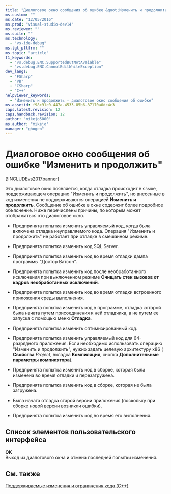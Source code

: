 ```yaml
---
title: "Диалоговое окно сообщения об ошибке &quot;Изменить и продолжить&quot; | Microsoft Docs"
ms.custom: ""
ms.date: "12/05/2016"
ms.prod: "visual-studio-dev14"
ms.reviewer: ""
ms.suite: ""
ms.technology: 
  - "vs-ide-debug"
ms.tgt_pltfrm: ""
ms.topic: "article"
f1_keywords: 
  - "vs.debug.ENC.SupportedButNotAvaiable"
  - "vs.debug.ENC.CannotEditWhileException"
dev_langs: 
  - "FSharp"
  - "VB"
  - "CSharp"
  - "C++"
helpviewer_keywords: 
  - "Изменить и продолжить - диалоговое окно сообщения об ошибке"
ms.assetid: f98c91c0-447a-4533-85b6-87170a0dc4c3
caps.latest.revision: 12
caps.handback.revision: 12
author: "mikejo5000"
ms.author: "mikejo"
manager: "ghogen"
---
```

# Диалоговое окно сообщения об ошибке &quot;Изменить и продолжить&quot;
[!INCLUDE[vs2017banner](../code-quality/includes/vs2017banner.md)]

Это диалоговое окно появляется, когда отладка происходит в языке, поддерживающем операцию "Изменить и продолжить", но внесенные в код изменения не поддерживаются операцией **Изменить и продолжить**.  Сообщение об ошибке в окне содержит более подробное объяснение.  Ниже перечислены причины, по которым может отображаться это диалоговое окно.  
  
-   Предпринята попытка изменить управляемый код, когда была включена отладка неуправляемого кода.  Операция "Изменить и продолжить" не работает при отладке в смешанном режиме.  
  
-   Предпринята попытка изменить код SQL Server.  
  
-   Предпринята попытка изменить код во время отладки дампа программы "Доктор  Ватсон".  
  
-   Предпринята попытка изменить код после необработанного исключения при выключенном режиме **Очищать стек вызовов от кадров необработанных исключений**.  
  
-   Предпринята попытка изменить код во время отладки встроенного приложения среды выполнения.  
  
-   Предпринята попытка изменить код в программе, отладка которой была начата путем присоединения к ней отладчика, а не путем ее запуска с помощью меню **Отладка**.  
  
-   Предпринята попытка изменить оптимизированный код.  
  
-   Предпринята попытка изменить управляемый код для 64\-разрядного приложения.  Если необходимо использовать операцию "Изменить и продолжить", нужно задать целевую архитектуру x86 \( **Свойства** *Project*, вкладка **Компиляция**, кнопка **Дополнительные параметры компилятора**\).  
  
-   Предпринята попытка изменить код в сборке, которая была изменена во время отладки и перезагружена.  
  
-   Предпринята попытка изменить код в сборке, которая не была загружена.  
  
-   Была начата отладка старой версии приложения \(поскольку при сборке новой версии возникли ошибки\).  
  
-   Предпринята попытка изменить код во время его выполнения.  
  
## Список элементов пользовательского интерфейса  
 **ОК**  
 Выход из диалогового окна и отмена последней попытки изменения.  
  
## См. также  
 [Поддерживаемые изменения и ограничения кода \(C\+\+\)](../debugger/supported-code-changes-cpp.md)